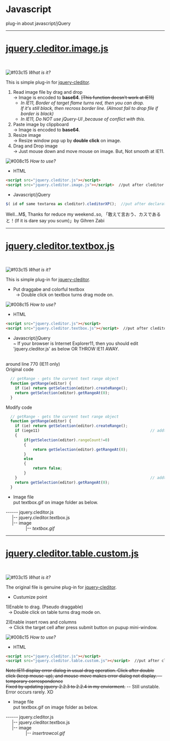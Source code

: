 # Javascript
plug-in about javascript/jQuery<br>
***
# <a href="jquery.cleditor.image.js">jquery.cleditor.image.js</a><br>
<br>

![#f03c15](https://placehold.it/15/f03c15/000000?text=+)
<em> What is it? </em><br>

 This is simple plug-in for <a href="https://premiumsoftware.net/cleditor">jquery-cleditor</a>.
 
1) Read image file by drag and drop<br>
	-> Image is encoded to **base64**. <s> [This function doesn't work at IE11] </s><br>
	<ul>
		<li>
			<i> In IE11, Border of target flame turns red, then you can drop.</i><br>
			<i> If it's still black, then recross border line. (Almost fail to drop file if border is black)</i><br>
		</li>
		<li>
			<i> In IE11, Do NOT use jQuery-UI ,because of conflict with this. </i>
		</li>
	</ul>
2) Paste image by clippboard<br>
	-> Image is encoded to **base64**.
3) Resize image <br>
	-> Resize window pop up by **double click** on image.
4) Drag and Drop image <br>
	-> Just mouse down and move mouse on image. But, Not smooth at IE11.
		
![#008c15](https://placehold.it/15/008c15/000000?text=+)
<em> How to use?</em><br>
- HTML

```HTML
<script src="jquery.cleditor.js"></script>
<script src="jquery.cleditor.image.js"></script>  //put after cleditor
```

- Javascript/jQuery 

```javascript
$( id of same textarea as cleditor).cleditorXP();  //put after declaration of cleditor
```

Well...M$, Thanks for reduce my weekend..so, 「敢えて言おう、カスであると！(If it is dare say you scum)」by Gihren Zabi
***
# <a href="jquery.cleditor.textbox.js">jquery.cleditor.textbox.js</a><br>
<br>

![#f03c15](https://placehold.it/15/f03c15/000000?text=+)
<em> What is it? </em><br>

 This is simple plug-in for <a href="https://premiumsoftware.net/cleditor">jquery-cleditor</a>.
- Put draggabe and colorful textbox <br>
&nbsp;&nbsp;-> Double click on textbox turns drag mode on.

![#008c15](https://placehold.it/15/008c15/000000?text=+)
<em> How to use?</em><br>
- HTML

```HTML
<script src="jquery.cleditor.js"></script>
<script src="jquery.cleditor.textbox.js"></script>  //put after cleditor
```

- Javascript/jQuery <br>
~ If your browser is Internet Explorer11, then you should edit 'jquery.cleditor.js' as below OR THROW IE11 AWAY.
<br>
around line 770 (IE11 only)<br>
Original code

```javascript
  // getRange - gets the current text range object
  function getRange(editor) {
    if (ie) return getSelection(editor).createRange();
    return getSelection(editor).getRangeAt(0);
  }
```

Modify code

```javascript
  // getRange - gets the current text range object
  function getRange(editor) {
    if (ie) return getSelection(editor).createRange();
	if (iege11)                                                 // addtion (start)
	{
		if(getSelection(editor).rangeCount!=0)
		{
			return getSelection(editor).getRangeAt(0);
		}
		else
		{
			return false;
		}
	}                                                           // addtion (end)
    return getSelection(editor).getRangeAt(0);
  }
```

- Image file <br>
  put textbox.gif on image folder as below.<br>
  
\------ jquery.cleditor.js<br>
&nbsp;&nbsp;&nbsp;&nbsp;&nbsp;|-- jquery.cleditor.textbox.js<br>
&nbsp;&nbsp;&nbsp;&nbsp;&nbsp;|-- image<br>
&nbsp;&nbsp;&nbsp;&nbsp;&nbsp;&nbsp;&nbsp;&nbsp;&nbsp;&nbsp;&nbsp;&nbsp;&nbsp;&nbsp;&nbsp;&nbsp;|-- <em>textbox.gif</em><br>
***
# <a href="jquery.cleditor.table.custom.js">jquery.cleditor.table.custom.js</a><br>
<br>

![#f03c15](https://placehold.it/15/f03c15/000000?text=+)
<em> What is it? </em><br>

 The original file is genuine plug-in for <a href="https://premiumsoftware.net/cleditor">jquery-cleditor</a>.
- Custumize point <br>

1)Enable to drag. (Pseudo draggable)<br>
&nbsp;&nbsp;-> Double click on table turns drag mode on.

2)Enable insert rows and columns<br>
&nbsp;&nbsp;-> Click the target cell after press submit button on pupup mini-window.

![#008c15](https://placehold.it/15/008c15/000000?text=+)
<em> How to use?</em><br>
- HTML

```HTML
<script src="jquery.cleditor.js"></script>
<script src="jquery.cleditor.table.custom.js"></script>  //put after cleditor
```
<s>Note:IE11 display error dialog in usual drag operation.
Click after double click (keep mouse-up), and mouse-move makes error dialog not display. -- temporary correspondence</s><br>
<s>Fixed by updating jquery-2.2.3 to 2.2.4 in my enviorment.</s> -- Still unstable. Error occurs rarely. XD

- Image file <br>
  put textbox.gif on image folder as below.<br>
  
\------ jquery.cleditor.js<br>
&nbsp;&nbsp;&nbsp;&nbsp;&nbsp;|-- jquery.cleditor.textbox.js<br>
&nbsp;&nbsp;&nbsp;&nbsp;&nbsp;|-- image<br>
&nbsp;&nbsp;&nbsp;&nbsp;&nbsp;&nbsp;&nbsp;&nbsp;&nbsp;&nbsp;&nbsp;&nbsp;&nbsp;&nbsp;&nbsp;&nbsp;|-- <em>insertrowcol.gif</em><br>
